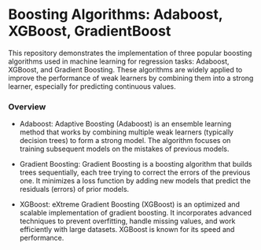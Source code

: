 # Boosting Algorithms: Adaboost, XGBoost, GradientBoost
This repository demonstrates the implementation of three popular boosting algorithms used in machine learning for regression tasks: Adaboost, XGBoost, and Gradient Boosting. These algorithms are widely applied to improve the performance of weak learners by combining them into a strong learner, especially for predicting continuous values.

### Overview
- Adaboost: Adaptive Boosting (Adaboost) is an ensemble learning method that works by combining multiple weak learners (typically decision trees) to form a strong model. The algorithm focuses on training subsequent models on the mistakes of previous models.

- Gradient Boosting: Gradient Boosting is a boosting algorithm that builds trees sequentially, each tree trying to correct the errors of the previous one. It minimizes a loss function by adding new models that predict the residuals (errors) of prior models.

- XGBoost: eXtreme Gradient Boosting (XGBoost) is an optimized and scalable implementation of gradient boosting. It incorporates advanced techniques to prevent overfitting, handle missing values, and work efficiently with large datasets. XGBoost is known for its speed and performance.

